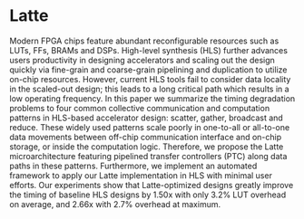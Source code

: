 # Latte

Modern FPGA chips feature abundant reconfigurable resources such as LUTs, FFs, BRAMs and DSPs. High-level synthesis (HLS) further advances users productivity in designing accelerators and scaling out the design quickly via fine-grain and coarse-grain pipelining and duplication to utilize on-chip resources. However, current HLS tools fail to consider data locality in the scaled-out design; this leads to a long critical path which results in a low operating frequency. In this paper we summarize the timing degradation problems to four common collective communication and computation patterns in HLS-based accelerator design: scatter, gather, broadcast and reduce. These widely used patterns scale poorly in one-to-all or all-to-one data movements between off-chip communication interface and on-chip storage, or inside the computation logic. Therefore, we propose the Latte microarchitecture featuring pipelined transfer controllers (PTC) along data paths in these patterns. Furthermore, we implement an automated framework to apply our Latte implementation in HLS with minimal user efforts. Our experiments show that Latte-optimized designs greatly improve the timing of baseline HLS designs by 1.50x with only 3.2% LUT overhead on average, and 2.66x with 2.7% overhead at maximum.

